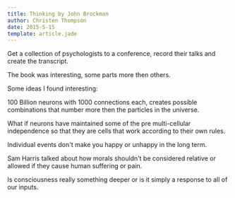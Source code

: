 ```yaml
---
title: Thinking by John Brockman
author: Christen Thompson
date: 2015-5-15
template: article.jade 
---
```


Get a collection of psychologists to a conference, record their talks and create the transcript.

<span class="more"></span>

The book was interesting, some parts more then others.

Some ideas I found interesting:

100 Billion neurons with 1000 connections each, creates possible combinations that number more then the particles in the universe.

What if neurons have maintained some of the pre multi-cellular independence so that they are cells that work according to their own rules.

Individual events don't make you happy or unhappy in the long term. 

Sam Harris talked about how morals shouldn't be considered relative or allowed if they cause human suffering or pain.

Is consciousness really something deeper or is it simply a response to all of our inputs.